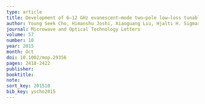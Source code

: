 ```yaml
---
type: article
title: Development of 6–12 GHz evanescent–mode two–pole low–loss tunable bandpass filter
author: Young Seek Cho, Himanshu Joshi, Xiaoguang Liu, Hjalti H. Sigmarsson, William J. Chappell, and Dimitrios Peroulis
journal: Microwave and Optical Technology Letters
volume: 57
number: 10
year: 2015
month: Oct
doi: 10.1002/mop.29356
pages: 2418-2422
publisher:
booktitle:
note:
sort_key: 201510
bib_key: yscho2015
---
```

